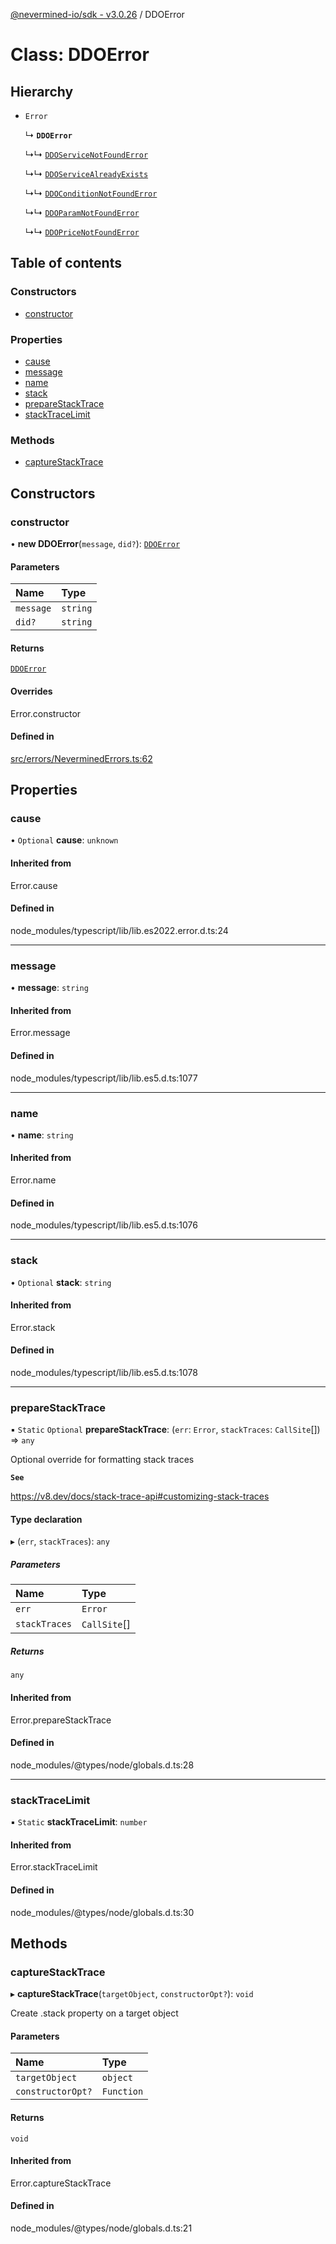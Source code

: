 [@nevermined-io/sdk - v3.0.26](../code-reference.md) / DDOError

# Class: DDOError

## Hierarchy

- `Error`

  ↳ **`DDOError`**

  ↳↳ [`DDOServiceNotFoundError`](DDOServiceNotFoundError.md)

  ↳↳ [`DDOServiceAlreadyExists`](DDOServiceAlreadyExists.md)

  ↳↳ [`DDOConditionNotFoundError`](DDOConditionNotFoundError.md)

  ↳↳ [`DDOParamNotFoundError`](DDOParamNotFoundError.md)

  ↳↳ [`DDOPriceNotFoundError`](DDOPriceNotFoundError.md)

## Table of contents

### Constructors

- [constructor](DDOError.md#constructor)

### Properties

- [cause](DDOError.md#cause)
- [message](DDOError.md#message)
- [name](DDOError.md#name)
- [stack](DDOError.md#stack)
- [prepareStackTrace](DDOError.md#preparestacktrace)
- [stackTraceLimit](DDOError.md#stacktracelimit)

### Methods

- [captureStackTrace](DDOError.md#capturestacktrace)

## Constructors

### constructor

• **new DDOError**(`message`, `did?`): [`DDOError`](DDOError.md)

#### Parameters

| Name      | Type     |
| :-------- | :------- |
| `message` | `string` |
| `did?`    | `string` |

#### Returns

[`DDOError`](DDOError.md)

#### Overrides

Error.constructor

#### Defined in

[src/errors/NeverminedErrors.ts:62](https://github.com/nevermined-io/sdk-js/blob/b9a2e4baad1168fba714b11b15863a80548b40de/src/errors/NeverminedErrors.ts#L62)

## Properties

### cause

• `Optional` **cause**: `unknown`

#### Inherited from

Error.cause

#### Defined in

node_modules/typescript/lib/lib.es2022.error.d.ts:24

---

### message

• **message**: `string`

#### Inherited from

Error.message

#### Defined in

node_modules/typescript/lib/lib.es5.d.ts:1077

---

### name

• **name**: `string`

#### Inherited from

Error.name

#### Defined in

node_modules/typescript/lib/lib.es5.d.ts:1076

---

### stack

• `Optional` **stack**: `string`

#### Inherited from

Error.stack

#### Defined in

node_modules/typescript/lib/lib.es5.d.ts:1078

---

### prepareStackTrace

▪ `Static` `Optional` **prepareStackTrace**: (`err`: `Error`, `stackTraces`: `CallSite`[]) => `any`

Optional override for formatting stack traces

**`See`**

https://v8.dev/docs/stack-trace-api#customizing-stack-traces

#### Type declaration

▸ (`err`, `stackTraces`): `any`

##### Parameters

| Name          | Type         |
| :------------ | :----------- |
| `err`         | `Error`      |
| `stackTraces` | `CallSite`[] |

##### Returns

`any`

#### Inherited from

Error.prepareStackTrace

#### Defined in

node_modules/@types/node/globals.d.ts:28

---

### stackTraceLimit

▪ `Static` **stackTraceLimit**: `number`

#### Inherited from

Error.stackTraceLimit

#### Defined in

node_modules/@types/node/globals.d.ts:30

## Methods

### captureStackTrace

▸ **captureStackTrace**(`targetObject`, `constructorOpt?`): `void`

Create .stack property on a target object

#### Parameters

| Name              | Type       |
| :---------------- | :--------- |
| `targetObject`    | `object`   |
| `constructorOpt?` | `Function` |

#### Returns

`void`

#### Inherited from

Error.captureStackTrace

#### Defined in

node_modules/@types/node/globals.d.ts:21
